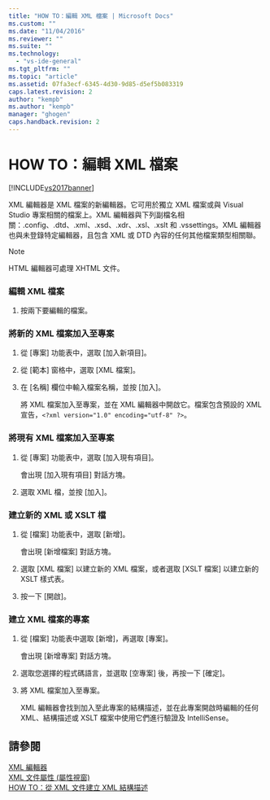 ```yaml
---
title: "HOW TO：編輯 XML 檔案 | Microsoft Docs"
ms.custom: ""
ms.date: "11/04/2016"
ms.reviewer: ""
ms.suite: ""
ms.technology: 
  - "vs-ide-general"
ms.tgt_pltfrm: ""
ms.topic: "article"
ms.assetid: 07fa3ecf-6345-4d30-9d85-d5ef5b083319
caps.latest.revision: 2
author: "kempb"
ms.author: "kempb"
manager: "ghogen"
caps.handback.revision: 2
---
```

# HOW TO：編輯 XML 檔案
[!INCLUDE[vs2017banner](../code-quality/includes/vs2017banner.md)]

XML 編輯器是 XML 檔案的新編輯器。它可用於獨立 XML 檔案或與 Visual Studio 專案相關的檔案上。XML 編輯器與下列副檔名相關：.config、.dtd、.xml、.xsd、.xdr、.xsl、.xslt 和 .vssettings。XML 編輯器也與未登錄特定編輯器，且包含 XML 或 DTD 內容的任何其他檔案類型相關聯。  
  
> [!NOTE]
>  HTML 編輯器可處理 XHTML 文件。  
  
### 編輯 XML 檔案  
  
1.  按兩下要編輯的檔案。  
  
### 將新的 XML 檔案加入至專案  
  
1.  從 \[專案\] 功能表中，選取 \[加入新項目\]。  
  
2.  從 \[範本\] 窗格中，選取 \[XML 檔案\]。  
  
3.  在 \[名稱\] 欄位中輸入檔案名稱，並按 \[加入\]。  
  
     將 XML 檔案加入至專案，並在 XML 編輯器中開啟它。檔案包含預設的 XML 宣告，`<?xml version="1.0" encoding="utf-8" ?>`。  
  
### 將現有 XML 檔案加入至專案  
  
1.  從 \[專案\] 功能表中，選取 \[加入現有項目\]。  
  
     會出現 \[加入現有項目\] 對話方塊。  
  
2.  選取 XML 檔，並按 \[加入\]。  
  
### 建立新的 XML 或 XSLT 檔  
  
1.  從 \[檔案\] 功能表中，選取 \[新增\]。  
  
     會出現 \[新增檔案\] 對話方塊。  
  
2.  選取 \[XML 檔案\] 以建立新的 XML 檔案，或者選取 \[XSLT 檔案\] 以建立新的 XSLT 樣式表。  
  
3.  按一下 \[開啟\]。  
  
### 建立 XML 檔案的專案  
  
1.  從 \[檔案\] 功能表中選取 \[新增\]，再選取 \[專案\]。  
  
     會出現 \[新增專案\] 對話方塊。  
  
2.  選取您選擇的程式碼語言，並選取 \[空專案\] 後，再按一下 \[確定\]。  
  
3.  將 XML 檔案加入至專案。  
  
     XML 編輯器會找到加入至此專案的結構描述，並在此專案開啟時編輯的任何 XML、結構描述或 XSLT 檔案中使用它們進行驗證及 IntelliSense。  
  
## 請參閱  
 [XML 編輯器](../xml-tools/xml-editor.md)   
 [XML 文件屬性 \(屬性視窗\)](../xml-tools/xml-document-properties-properties-window.md)   
 [HOW TO：從 XML 文件建立 XML 結構描述](../xml-tools/how-to-create-an-xml-schema-from-an-xml-document.md)